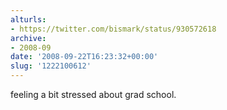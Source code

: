 ```yaml
---
alturls:
- https://twitter.com/bismark/status/930572618
archive:
- 2008-09
date: '2008-09-22T16:23:32+00:00'
slug: '1222100612'
---
```


feeling a bit stressed about grad school.

